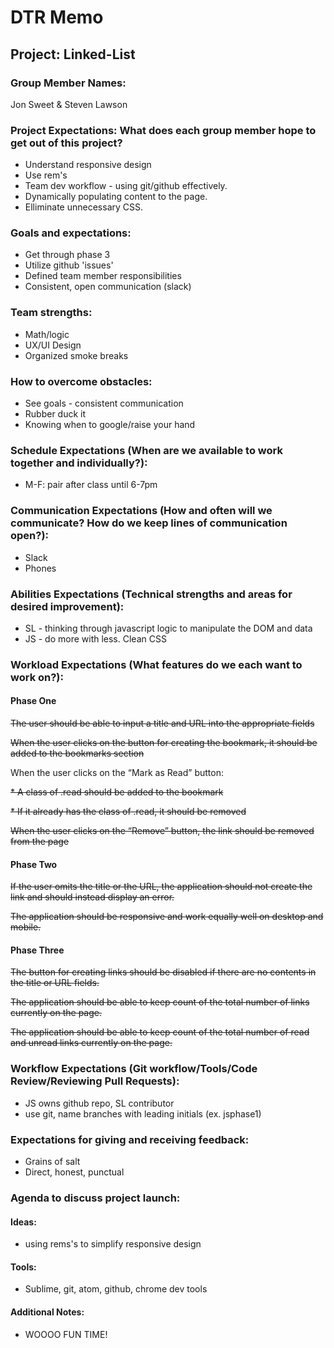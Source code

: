 # DTR Memo

## Project: Linked-List

### Group Member Names:
Jon Sweet & Steven Lawson

### Project Expectations: What does each group member hope to get out of this project?

* Understand responsive design
* Use rem's
* Team dev workflow - using git/github effectively.
* Dynamically populating content to the page.
* Elliminate unnecessary CSS.

### Goals and expectations:

* Get through phase 3
* Utilize github 'issues'
* Defined team member responsibilities
* Consistent, open communication (slack)

### Team strengths:
* Math/logic
* UX/UI Design
* Organized smoke breaks

### How to overcome obstacles:
* See goals - consistent communication
* Rubber duck it
* Knowing when to google/raise your hand

### Schedule Expectations (When are we available to work together and individually?):
* M-F: pair after class until 6-7pm

### Communication Expectations (How and often will we communicate? How do we keep lines of communication open?):
* Slack
* Phones

### Abilities Expectations (Technical strengths and areas for desired improvement):
* SL - thinking through javascript logic to manipulate the DOM and data
* JS - do more with less. Clean CSS

### Workload Expectations (What features do we each want to work on?):
#### Phase One
  ~~The user should be able to input a title and URL into the appropriate fields~~

  ~~When the user clicks on the button for creating the bookmark, it should be added to the bookmarks section~~

  When the user clicks on the “Mark as Read” button:

  ~~* A class of .read should be added to the bookmark~~

  ~~* If it already has the class of .read, it should be removed~~
  
  ~~When the user clicks on the “Remove” button, the link should be removed from the page~~
  
#### Phase Two
  ~~If the user omits the title or the URL, the application should not create the link and should instead display an error.~~

  ~~The application should be responsive and work equally well on desktop and mobile.~~

#### Phase Three
  ~~The button for creating links should be disabled if there are no contents in the title or URL fields.~~

  ~~The application should be able to keep count of the total number of links currently on the page.~~

  ~~The application should be able to keep count of the total number of read and unread links currently on the page.~~

### Workflow Expectations (Git workflow/Tools/Code Review/Reviewing Pull Requests):
* JS owns github repo, SL contributor
* use git, name branches with leading initials (ex. jsphase1)

### Expectations for giving and receiving feedback:
* Grains of salt
* Direct, honest, punctual

### Agenda to discuss project launch:

#### Ideas:
* using rems's to simplify responsive design

#### Tools:
* Sublime, git, atom, github, chrome dev tools

#### Additional Notes:
* WOOOO FUN TIME!
